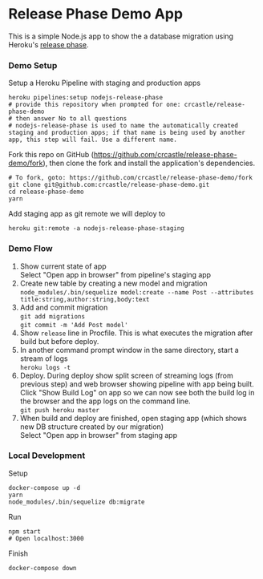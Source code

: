 # Release Phase Demo App

This is a simple Node.js app to show the a database migration using Heroku's [release phase](https://devcenter.heroku.com/articles/release-phase).

### Demo Setup
Setup a Heroku Pipeline with staging and production apps
```shell
heroku pipelines:setup nodejs-release-phase
# provide this repository when prompted for one: crcastle/release-phase-demo
# then answer No to all questions
# nodejs-release-phase is used to name the automatically created staging and production apps; if that name is being used by another app, this step will fail. Use a different name.
```

Fork this repo on GitHub (https://github.com/crcastle/release-phase-demo/fork), then clone the fork and install the application's dependencies.
```shell
# To fork, goto: https://github.com/crcastle/release-phase-demo/fork
git clone git@github.com:crcastle/release-phase-demo.git
cd release-phase-demo
yarn
```

Add staging app as git remote we will deploy to
```shell
heroku git:remote -a nodejs-release-phase-staging
```

### Demo Flow
1. Show current state of app  
  Select "Open app in browser" from pipeline's staging app
1. Create new table by creating a new model and migration  
  `node_modules/.bin/sequelize model:create --name Post --attributes title:string,author:string,body:text`
1. Add and commit migration  
  `git add migrations`  
  `git commit -m 'Add Post model'`
1. Show `release` line in Procfile. This is what executes the migration after build but before deploy.
1. In another command prompt window in the same directory, start a stream of logs  
  `heroku logs -t`
1. Deploy. During deploy show split screen of streaming logs (from previous step) and web browser showing pipeline with app being built. Click "Show Build Log" on app so we can now see both the build log in the browser and the app logs on the command line.  
  `git push heroku master`
1. When build and deploy are finished, open staging app (which shows new DB structure created by our migration)  
  Select "Open app in browser" from staging app

### Local Development
Setup
```shell
docker-compose up -d
yarn
node_modules/.bin/sequelize db:migrate
```

Run
```shell
npm start
# Open localhost:3000
```

Finish
```shell
docker-compose down
```
